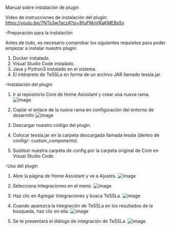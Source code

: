 Manual sobre instalación de plugin

Video de instrucciones de instalación del plugin: https://youtu.be/7NTs3w7aczA?si=8fuFMoVRaKMEBs5v

-Preparación para la instalación

Antes de todo, es necesario comprobar los siguientes requisitos para poder empezar
a instalar nuestro plugin:
  1. Docker instalado.
  2. Visual Studio Code instalado.
  3. Java y Python3 instalado en el sistema.
  4. El intérprete de TeSSLa en forma de un archivo JAR llamado tessla.jar.

-Instalación del plugin

  1. Ir al repositorio Core de Home Asisstant y crear una nueva rama.
     ![image](https://github.com/XinXiangLinZhou/tessla/assets/100683297/219612f8-7bd5-41cc-b0df-a88690c4820a)

  2. Copiar el enlace de la nueva rama en configuración del entorno de desarrollo
     ![image](https://github.com/XinXiangLinZhou/tessla/assets/100683297/08926157-5331-4557-8d46-4db5955790b0)

  3. Descargar nuestro código del plugin.
  4. Colocar tessla.jar en la carpeta descargada llamada tessla (dentro de config/-
    custom_components).
  5. Sustituir nuestra carpeta de config por la carpeta original de Core en Visual
    Studio Code.

-Uso del plugin

  1. Abre la página de Home Assistant y ve a Ajustes.
     ![image](https://github.com/XinXiangLinZhou/tessla/assets/100683297/5bf5bb26-e51a-49a9-b26b-218582034d16)

  2. Selecciona Integraciones en el menú.
     ![image](https://github.com/XinXiangLinZhou/tessla/assets/100683297/275537f8-15c5-45d5-92a4-9e09878ff31b)

  3. Haz clic en Agregar Integraciones y busca TeSSLa.
    ![image](https://github.com/XinXiangLinZhou/tessla/assets/100683297/f501651f-8e63-42e2-8c90-80d5c3576624)

  4. Cuando aparezca la integración de TeSSLa en los resultados de la búsqueda,
    haz clic en ella.
    ![image](https://github.com/XinXiangLinZhou/tessla/assets/100683297/b9f36a03-8c2d-4435-8cbd-7bc4c6a95aa7)

  5. Se te presentará el diálogo de integración de TeSSLa.
      ![image](https://github.com/XinXiangLinZhou/tessla/assets/100683297/150306c5-4a17-4b72-8115-87a46481bd0e)
